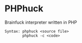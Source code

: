 PHPhuck
=======

Brainfuck interpreter written in PHP

    Syntax: phphuck <source file>
            phphuck -c <code>
